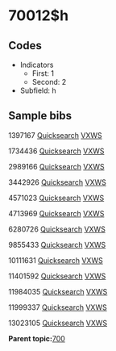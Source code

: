 # 70012$h

## Codes

-   Indicators
    -   First: 1
    -   Second: 2
-   Subfield: h

## Sample bibs

1397167 [Quicksearch](https://search.library.yale.edu/catalog/1397167) [VXWS](http://prodorbis.library.yale.edu:7014/vxws/GetHoldingsService?bibId=1397167)

1734436 [Quicksearch](https://search.library.yale.edu/catalog/1734436) [VXWS](http://prodorbis.library.yale.edu:7014/vxws/GetHoldingsService?bibId=1734436)

2989166 [Quicksearch](https://search.library.yale.edu/catalog/2989166) [VXWS](http://prodorbis.library.yale.edu:7014/vxws/GetHoldingsService?bibId=2989166)

3442926 [Quicksearch](https://search.library.yale.edu/catalog/3442926) [VXWS](http://prodorbis.library.yale.edu:7014/vxws/GetHoldingsService?bibId=3442926)

4571023 [Quicksearch](https://search.library.yale.edu/catalog/4571023) [VXWS](http://prodorbis.library.yale.edu:7014/vxws/GetHoldingsService?bibId=4571023)

4713969 [Quicksearch](https://search.library.yale.edu/catalog/4713969) [VXWS](http://prodorbis.library.yale.edu:7014/vxws/GetHoldingsService?bibId=4713969)

6280726 [Quicksearch](https://search.library.yale.edu/catalog/6280726) [VXWS](http://prodorbis.library.yale.edu:7014/vxws/GetHoldingsService?bibId=6280726)

9855433 [Quicksearch](https://search.library.yale.edu/catalog/9855433) [VXWS](http://prodorbis.library.yale.edu:7014/vxws/GetHoldingsService?bibId=9855433)

10111631 [Quicksearch](https://search.library.yale.edu/catalog/10111631) [VXWS](http://prodorbis.library.yale.edu:7014/vxws/GetHoldingsService?bibId=10111631)

11401592 [Quicksearch](https://search.library.yale.edu/catalog/11401592) [VXWS](http://prodorbis.library.yale.edu:7014/vxws/GetHoldingsService?bibId=11401592)

11984035 [Quicksearch](https://search.library.yale.edu/catalog/11984035) [VXWS](http://prodorbis.library.yale.edu:7014/vxws/GetHoldingsService?bibId=11984035)

11999337 [Quicksearch](https://search.library.yale.edu/catalog/11999337) [VXWS](http://prodorbis.library.yale.edu:7014/vxws/GetHoldingsService?bibId=11999337)

13023105 [Quicksearch](https://search.library.yale.edu/catalog/13023105) [VXWS](http://prodorbis.library.yale.edu:7014/vxws/GetHoldingsService?bibId=13023105)

**Parent topic:**[700](../../tags/700/700.md)

